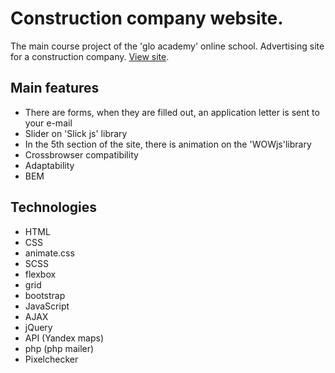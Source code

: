 # Construction company website.
The main course project of the 'glo academy' online school.
Advertising site for a construction company. [View site](https://sandrbuz.github.io/Construction-company-website/).
## Main features
  - There are forms, when they are filled out, an application letter is sent to your e-mail
  - Slider on 'Slick js' library
  - In the 5th section of the site, there is animation on the 'WOWjs'library
  - Crossbrowser compatibility
  - Adaptability
  - BEM
## Technologies
  - HTML
  - CSS
  - animate.css
  - SCSS
  - flexbox
  - grid
  - bootstrap
  - JavaScript
  - AJAX
  - jQuery
  - API (Yandex maps)
  - php (php mailer)
  - Pixelchecker
